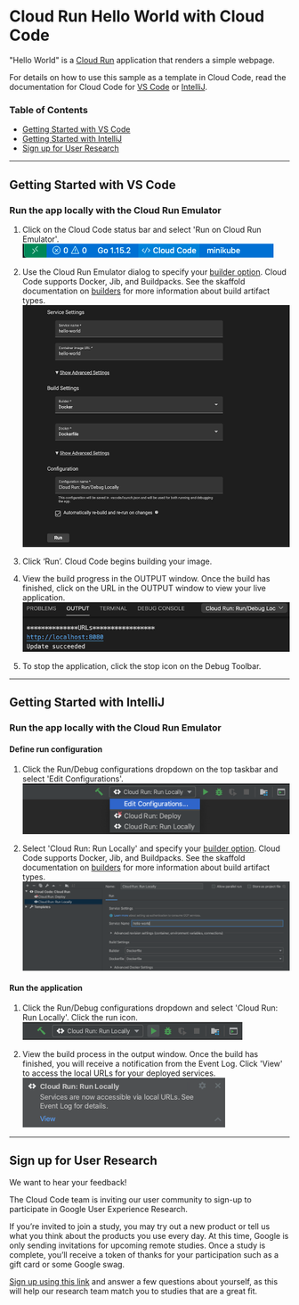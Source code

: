 # Cloud Run Hello World with Cloud Code

"Hello World" is a [Cloud Run](https://cloud.google.com/run/docs) application that renders a simple webpage.

For details on how to use this sample as a template in Cloud Code, read the documentation for Cloud Code for [VS Code](https://cloud.google.com/code/docs/vscode/quickstart-cloud-run?utm_source=ext&utm_medium=partner&utm_campaign=CDR_kri_gcp_cloudcodereadmes_012521&utm_content=-) or [IntelliJ](https://cloud.google.com/code/docs/intellij/quickstart-cloud-run?utm_source=ext&utm_medium=partner&utm_campaign=CDR_kri_gcp_cloudcodereadmes_012521&utm_content=-).

### Table of Contents
* [Getting Started with VS Code](#getting-started-with-vs-code)
* [Getting Started with IntelliJ](#getting-started-with-intellij)
* [Sign up for User Research](#sign-up-for-user-research)

---
## Getting Started with VS Code

### Run the app locally with the Cloud Run Emulator
1. Click on the Cloud Code status bar and select 'Run on Cloud Run Emulator'.  
![image](img/status-bar.png)

2. Use the Cloud Run Emulator dialog to specify your [builder option](https://cloud.google.com/code/docs/vscode/deploying-a-cloud-run-app#deploying_a_cloud_run_service). Cloud Code supports Docker, Jib, and Buildpacks. See the skaffold documentation on [builders](https://skaffold.dev/docs/pipeline-stages/builders/) for more information about build artifact types.  
![image](img/build-config.png)

3. Click ‘Run’. Cloud Code begins building your image.

4. View the build progress in the OUTPUT window. Once the build has finished, click on the URL in the OUTPUT window to view your live application.  
![image](img/cloud-run-url.png)

5. To stop the application, click the stop icon on the Debug Toolbar.

---
## Getting Started with IntelliJ

### Run the app locally with the Cloud Run Emulator

#### Define run configuration

1. Click the Run/Debug configurations dropdown on the top taskbar and select 'Edit Configurations'.  
![image](img/edit-config.png)

2. Select 'Cloud Run: Run Locally' and specify your [builder option](https://cloud.google.com/code/docs/intellij/developing-a-cloud-run-app#defining_your_run_configuration). Cloud Code supports Docker, Jib, and Buildpacks. See the skaffold documentation on [builders](https://skaffold.dev/docs/pipeline-stages/builders/) for more information about build artifact types.  
![image](img/local-build-config.png)

#### Run the application
1. Click the Run/Debug configurations dropdown and select 'Cloud Run: Run Locally'. Click the run icon.  
![image](img/config-run-locally.png)

2. View the build process in the output window. Once the build has finished, you will receive a notification from the Event Log. Click 'View' to access the local URLs for your deployed services.  
![image](img/local-success.png)

---
## Sign up for User Research

We want to hear your feedback!

The Cloud Code team is inviting our user community to sign-up to participate in Google User Experience Research. 

If you’re invited to join a study, you may try out a new product or tell us what you think about the products you use every day. At this time, Google is only sending invitations for upcoming remote studies. Once a study is complete, you’ll receive a token of thanks for your participation such as a gift card or some Google swag. 

[Sign up using this link](https://google.qualtrics.com/jfe/form/SV_4Me7SiMewdvVYhL?reserved=1&utm_source=In-product&Q_Language=en&utm_medium=own_prd&utm_campaign=Q1&productTag=clou&campaignDate=January2021&referral_code=UXbT481079) and answer a few questions about yourself, as this will help our research team match you to studies that are a great fit.
